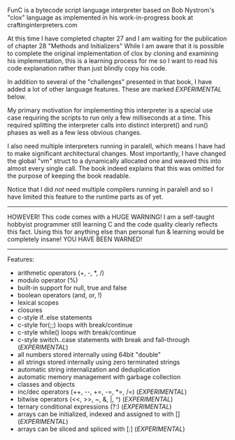 

FunC is a bytecode script language interpreter based on Bob Nystrom's "clox" language
as implemented in his work-in-progress book at craftinginterpreters.com


At this time I have completed chapter 27 and I am waiting for the publication of
chapter 28 "Methods and Initializers"
While I am aware that it is possible to complete the original implementation
of clox by cloning and examining his implementation, this is a learning process
for me so I want to read his code explanation rather than just blindly copy his code.

In addition to several of the "challenges" presented in that book,
I have added a lot of other language features. These are marked *EXPERIMENTAL* below.

My primary motivation for implementing this interpreter is a special use case
requiring the scripts to run only a few milliseconds at a time.
This required splitting the interpreter calls into distinct interpret() and run() phases
as well as a few less obvious changes.

I also need multiple interpreters running in paralell, which means I have had to make
significant architectural changes. Most importantly, I have changed the global "vm" struct
to a dynamically allocated one and weaved this into almost every single call.
The book indeed explains that this was omitted for the purpose of keeping the book readable.

Notice that I did *not* need multiple compilers running in paralell and so I have limited
this feature to the runtime parts as of yet.


*********************************************************
HOWEVER! This code comes with a HUGE WARNING!
I am a self-taught hobbyist programmer still learning C
and the code quality clearly reflects this fact.
Using this for anything else than personal fun & learning
would be completely insane! YOU HAVE BEEN WARNED!
*********************************************************



Features:
- arithmetic operators (+, -, *, /)
- modulo operator (%)
- built-in support for null, true and false
- boolean operators (and, or, !)
- lexical scopes
- closures
- c-style if..else statements
- c-style for(;;) loops with break/continue
- c-style while() loops with break/continue
- c-style switch..case statements with break and fall-through (*EXPERIMENTAL*)
- all numbers stored internally using 64bit "double"
- all strings stored internally using zero terminated strings
- automatic string internalization and deduplication
- automatic memory management with garbage collection
- classes and objects
- inc/dec operators (++, --, +=, -=, *=, /=) (*EXPERIMENTAL*)
- bitwise operators (<<, >>, ~, &, |, ^) (*EXPERIMENTAL*)
- ternary conditional expressions (?:) (*EXPERIMENTAL*)
- arrays can be initialized, indexed and assigned to with [] (*EXPERIMENTAL*)
- arrays can be sliced and spliced with [:] (*EXPERIMENTAL*)



